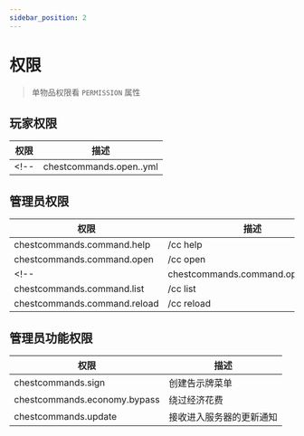 ```yaml
---
sidebar_position: 2
---
```


# 权限

> 单物品权限看 `PERMISSION` 属性

## 玩家权限

| 权限 | 描述 |
| ----------- | ----------- |
<!-- | chestcommands.open.<file>.yml | 菜单打开权限，文件名不能包含空格 | -->

## 管理员权限

| 权限 | 描述 |
| ----------- | ----------- |
|chestcommands.command.help | /cc help |
|chestcommands.command.open | /cc open <file> |
<!-- |chestcommands.command.open.others | /cc open <file> [player] Note: 该权限还授予打开所有菜单的权限. |
|chestcommands.command.list | /cc list | -->
|chestcommands.command.reload | /cc reload |

## 管理员功能权限

| 权限 | 描述 |
| ----------- | ----------- |
|chestcommands.sign | 创建告示牌菜单 |
|chestcommands.economy.bypass | 绕过经济花费 |
|chestcommands.update | 接收进入服务器的更新通知 |